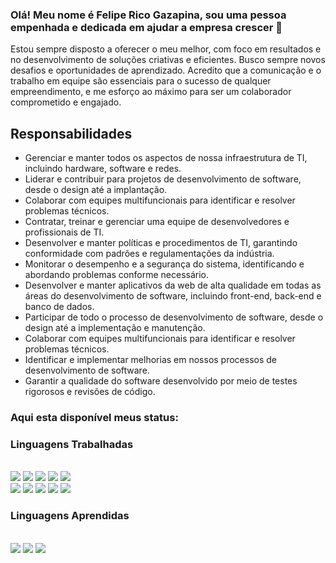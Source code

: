 ### Olá! Meu nome é Felipe Rico Gazapina, sou uma pessoa empenhada e dedicada em ajudar a empresa crescer 👋

Estou sempre disposto a oferecer o meu melhor, com foco em resultados e no desenvolvimento de soluções criativas e eficientes. Busco sempre novos desafios e oportunidades de aprendizado. Acredito que a comunicação e o trabalho em equipe são essenciais para o sucesso de qualquer empreendimento, e me esforço ao máximo para ser um colaborador comprometido e engajado.

## Responsabilidades
- Gerenciar e manter todos os aspectos de nossa infraestrutura de TI, incluindo hardware, software e redes.
- Liderar e contribuir para projetos de desenvolvimento de software, desde o design até a implantação.
- Colaborar com equipes multifuncionais para identificar e resolver problemas técnicos.
- Contratar, treinar e gerenciar uma equipe de desenvolvedores e profissionais de TI.
- Desenvolver e manter políticas e procedimentos de TI, garantindo conformidade com padrões e regulamentações da indústria.
- Monitorar o desempenho e a segurança do sistema, identificando e abordando problemas conforme necessário.
- Desenvolver e manter aplicativos da web de alta qualidade em todas as áreas do desenvolvimento de software, incluindo front-end, back-end e banco de dados.
- Participar de todo o processo de desenvolvimento de software, desde o design até a implementação e manutenção.
- Colaborar com equipes multifuncionais para identificar e resolver problemas técnicos.
- Identificar e implementar melhorias em nossos processos de desenvolvimento de software.
- Garantir a qualidade do software desenvolvido por meio de testes rigorosos e revisões de código.

### Aqui esta disponível meus status:
<!-- <div align="center">
  <a href="https://github.com/FelipeGazapina">
  <img height="180em" src="https://github-readme-stats.vercel.app/api?username=FelipeGazapina&show_icons=true&theme=midnight-purple&include_all_commits=true&count_private=true&custom_title=Felipe Rico Gazapina status"/>
  <img height="180em" src="https://github-readme-stats.vercel.app/api/top-langs/?username=FelipeGazapina&layout=compact&langs_count=10&theme=midnight-purple&exclude_repo=calculadoraPython,pythonTeste&custom_title=Linguagens mais utilizadas"/>
</div> -->

### Linguagens Trabalhadas 
<div style="display: inline_block"><br>
  <img src="https://img.icons8.com/color/48/000000/html-5--v1.png"/>
  <img src="https://img.icons8.com/color/48/000000/css3.png"/>
  <img src="https://img.icons8.com/color/48/000000/javascript--v1.png"/>
  <img src="https://img.icons8.com/ultraviolet/48/000000/react--v1.png"/> 
  <img src="https://img.icons8.com/color/48/undefined/vue-js.png"/>
  <div></div>
  <img src="https://img.icons8.com/stickers/48/undefined/laravel.png"/>
  <img src="https://img.icons8.com/color/48/000000/nodejs.png"/>
  <img src="https://img.icons8.com/dusk/48/000000/php-logo.png"/>
  <img src="https://img.icons8.com/fluency/48/000000/maria-db.png"/>
  <img src="https://img.icons8.com/color/48/000000/mongodb.png"/>
<!--   <img src="https://img.icons8.com/color/48/000000/flutter.png"/> -->
<!--   <img src="https://img.icons8.com/color/48/000000/python--v1.png"/> -->
</div>

### Linguagens Aprendidas 

<div style="display: inline_block"><br>
  <img src="https://img.icons8.com/color/48/000000/flutter.png"/>
  <img src="https://img.icons8.com/color/48/000000/golang.png"/>
  <img src="https://img.icons8.com/color/48/000000/python--v1.png"/>
</div>

<!--   
  [![Readme Card](https://github-readme-stats.vercel.app/api/pin/?username=FelipeGazapina&repo=Projeto-Integrador-I&theme=midnight-purple)](https://github.com/FelipeGazapina/Projeto-Integrador-I) -->
